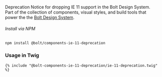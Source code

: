 Deprecation Notice for dropping IE 11 support in the Bolt Design System. Part of the collection of components, visual styles, and build tools that power the the [Bolt Design System](https://www.boltdesignsystem.com).

###### Install via NPM
```
npm install @bolt/components-ie-11-deprecation
```


### Usage in Twig
```twig
{% include "@bolt-components-ie-11-deprecation/ie-11-deprecation.twig" %}
```